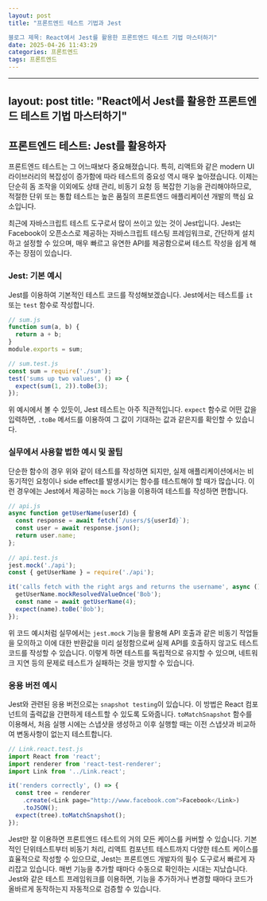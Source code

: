 ```yaml
---
layout: post
title: "프론트엔드 테스트 기법과 Jest

블로그 제목: React에서 Jest를 활용한 프론트엔드 테스트 기법 마스터하기"
date: 2025-04-26 11:43:29
categories: 프론트엔드
tags: 프론트엔드
---
```


---
layout: post
title:  "React에서 Jest를 활용한 프론트엔드 테스트 기법 마스터하기"
---

## 프론트엔드 테스트: Jest를 활용하자

프론트엔드 테스트는 그 어느때보다 중요해졌습니다. 특히, 리액트와 같은 modern UI 라이브러리의 복잡성이 증가함에 따라 테스트의 중요성 역시 매우 높아졌습니다. 이제는 단순히 돔 조작을 이외에도 상태 관리, 비동기 요청 등 복잡한 기능을 관리해야하므로, 적절한 단위 또는 통합 테스트는 높은 품질의 프론트엔드 애플리케이션 개발의 핵심 요소입니다.

최근에 자바스크립트 테스트 도구로서 많이 쓰이고 있는 것이 Jest입니다. Jest는 Facebook이 오픈소스로 제공하는 자바스크립트 테스팅 프레임워크로, 간단하게 설치하고 설정할 수 있으며, 매우 빠르고 유연한 API를 제공함으로써 테스트 작성을 쉽게 해주는 장점이 있습니다.

### Jest: 기본 예시

Jest를 이용하여 기본적인 테스트 코드를 작성해보겠습니다. Jest에서는 테스트를 `it` 또는 `test` 함수로 작성합니다.

```js
// sum.js
function sum(a, b) {
  return a + b;
}
module.exports = sum;

// sum.test.js
const sum = require('./sum');
test('sums up two values', () => {
  expect(sum(1, 2)).toBe(3);
});
```

위 예시에서 볼 수 있듯이, Jest 테스트는 아주 직관적입니다. `expect` 함수로 어떤 값을 입력하면, `.toBe` 메서드를 이용하여 그 값이 기대하는 값과 같은지를 확인할 수 있습니다.

### 실무에서 사용할 법한 예시 및 꿀팁 

단순한 함수의 경우 위와 같이 테스트를 작성하면 되지만, 실제 애플리케이션에서는 비동기적인 요청이나 side effect를 발생시키는 함수를 테스트해야 할 때가 많습니다. 이런 경우에는 Jest에서 제공하는 `mock` 기능을 이용하여 테스트를 작성하면 편합니다.

```js
// api.js
async function getUserName(userId) {
  const response = await fetch(`/users/${userId}`);
  const user = await response.json();
  return user.name;
};
 
// api.test.js
jest.mock('./api');
const { getUserName } = require('./api');

it('calls fetch with the right args and returns the username', async () => {
  getUserName.mockResolvedValueOnce('Bob');
  const name = await getUserName(4);
  expect(name).toBe('Bob');
});
```

위 코드 예시처럼 실무에서는 `jest.mock` 기능을 활용해 API 호출과 같은 비동기 작업들을 모의하고 이에 대한 반환값을 미리 설정함으로써 실제 API를 호출하지 않고도 테스트 코드를 작성할 수 있습니다. 이렇게 하면 테스트를 독립적으로 유지할 수 있으며, 네트워크 지연 등의 문제로 테스트가 실패하는 것을 방지할 수 있습니다.

### 응용 버전 예시

Jest와 관련된 응용 버전으로는 `snapshot testing`이 있습니다. 이 방법은 React 컴포넌트의 출력값을 간편하게 테스트할 수 있도록 도와줍니다. `toMatchSnapshot` 함수를 이용해서, 처음 실행 시에는 스냅샷을 생성하고 이후 실행할 때는 이전 스냅샷과 비교하여 변동사항이 없는지 테스트합니다.

```js
// Link.react.test.js
import React from 'react';
import renderer from 'react-test-renderer';
import Link from '../Link.react';

it('renders correctly', () => {
  const tree = renderer
    .create(<Link page="http://www.facebook.com">Facebook</Link>)
    .toJSON();
  expect(tree).toMatchSnapshot();
});
```

Jest만 잘 이용하면 프론트엔드 테스트의 거의 모든 케이스를 커버할 수 있습니다. 기본적인 단위테스트부터 비동기 처리, 리액트 컴포넌트 테스트까지 다양한 테스트 케이스를 효율적으로 작성할 수 있으므로, Jest는 프론트엔드 개발자의 필수 도구로서 빠르게 자리잡고 있습니다. 매번 기능을 추가할 때마다 수동으로 확인하는 시대는 지났습니다. Jest와 같은 테스트 프레임워크를 이용하면, 기능을 추가하거나 변경할 때마다 코드가 올바르게 동작하는지 자동적으로 검증할 수 있습니다.

